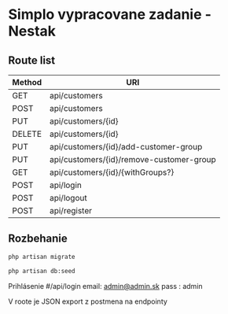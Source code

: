 # Simplo vypracovane zadanie - Nestak

## Route list
| Method | URI |
 | ------ | ------ |
|GET | api/customers |                            
|POST     | api/customers |                            
|PUT      | api/customers/{id} |                       
|DELETE   | api/customers/{id} |                       
|PUT      | api/customers/{id}/add-customer-group |    
|PUT      | api/customers/{id}/remove-customer-group | 
|GET | api/customers/{id}/{withGroups?} |         
|POST     | api/login |                                
|POST     | api/logout |                               
|POST     | api/register |    


## Rozbehanie


```sh
php artisan migrate
```


```sh
php artisan db:seed
```

Prihlásenie #/api/login
email: admin@admin.sk
pass : admin

V roote je JSON export z postmena na endpointy
